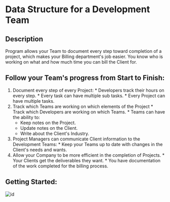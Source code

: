 # Data Structure for a Development Team

## Description

Program allows your Team to document every step toward completion of a project, which makes your Billing department's job easier. You know who is working on what and how much time you can bill the Client for.

## Follow your Team's progress from Start to Finish:
  1. Document every step of every Project:
    * Developers track their hours on every step.
    * Every task can have multiple sub tasks.
    * Every Project can have multiple tasks.
  2. Track which Teams are working on which elements of the Project
    * Track which Developers are working on which Teams.
    * Teams can have the ability to:
        * Keep notes on the Project.
        * Update notes on the Client.
        * Write about the Client's Industry.
  3. Project Managers can communicate Client information to the Development Teams:
    * Keep your Teams up to date with changes in the Client's needs and wants.
  4. Allow your Company to be more efficient in the completion of Projects.
    * Your Clients get the deliverables they want.
    * You have documentation of the work completed for the billing process.

## Getting Started:

![id](http://i.imgur.com/hxHRDWU.png)
